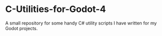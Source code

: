 # C-Utilities-for-Godot-4
A small repository for some handy C# utility scripts I have written for my Godot projects.
